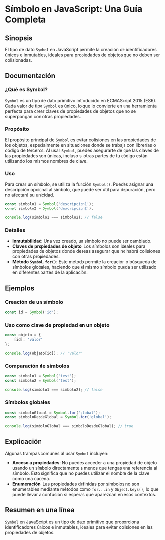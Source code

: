 <!--
Meta Description: # Símbolo en JavaScript: Una Guía Completa ## Sinopsis El tipo de dato `Symbol` en JavaScript permite la creación de identificadores únicos e inmutabl...
Meta Keywords: symbol, que, propiedades, símbolo, javascript
-->

# Símbolo en JavaScript: Una Guía Completa

## Sinopsis
El tipo de dato `Symbol` en JavaScript permite la creación de identificadores únicos e inmutables, ideales para propiedades de objetos que no deben ser colisionadas.

## Documentación

### ¿Qué es Symbol?
`Symbol` es un tipo de dato primitivo introducido en ECMAScript 2015 (ES6). Cada valor de tipo `Symbol` es único, lo que lo convierte en una herramienta perfecta para crear claves de propiedades de objetos que no se superpongan con otras propiedades.

### Propósito
El propósito principal de `Symbol` es evitar colisiones en las propiedades de los objetos, especialmente en situaciones donde se trabaja con librerías o código de terceros. Al usar `Symbol`, puedes asegurarte de que las claves de las propiedades son únicas, incluso si otras partes de tu código están utilizando los mismos nombres de clave.

### Uso
Para crear un símbolo, se utiliza la función `Symbol()`. Puedes asignar una descripción opcional al símbolo, que puede ser útil para depuración, pero no afectará su unicidad.

```javascript
const simbolo1 = Symbol('descripcion1');
const simbolo2 = Symbol('descripcion2');

console.log(simbolo1 === simbolo2); // false
```

### Detalles
- **Inmutabilidad**: Una vez creado, un símbolo no puede ser cambiado.
- **Claves de propiedades de objeto**: Los símbolos son ideales para propiedades de objetos donde deseas asegurar que no habrá colisiones con otras propiedades.
- **Método `Symbol.for()`**: Este método permite la creación o búsqueda de símbolos globales, haciendo que el mismo símbolo pueda ser utilizado en diferentes partes de la aplicación.

## Ejemplos

### Creación de un símbolo
```javascript
const id = Symbol('id');
```

### Uso como clave de propiedad en un objeto
```javascript
const objeto = {
    [id]: 'valor'
};

console.log(objeto[id]); // 'valor'
```

### Comparación de símbolos
```javascript
const simbolo1 = Symbol('test');
const simbolo2 = Symbol('test');

console.log(simbolo1 === simbolo2); // false
```

### Símbolos globales
```javascript
const simboloGlobal = Symbol.for('global');
const simboloDesdeGlobal = Symbol.for('global');

console.log(simboloGlobal === simboloDesdeGlobal); // true
```

## Explicación
Algunas trampas comunes al usar `Symbol` incluyen:
- **Acceso a propiedades**: No puedes acceder a una propiedad de objeto usando un símbolo directamente a menos que tengas una referencia al símbolo. Esto significa que no puedes utilizar el nombre de la clave como una cadena.
- **Enumeración**: Las propiedades definidas por símbolos no son enumerables mediante métodos como `for...in` y `Object.keys()`, lo que puede llevar a confusión si esperas que aparezcan en esos contextos.

## Resumen en una línea
`Symbol` en JavaScript es un tipo de dato primitivo que proporciona identificadores únicos e inmutables, ideales para evitar colisiones en las propiedades de objetos.
